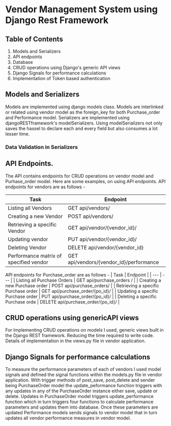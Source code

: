 # Vendor Management System using Django Rest Framework

## Table of Contents
1. Models and Serializers
2. API endpoints
3. Database
4. CRUD operations using Django's generic API views
5. Django Signals for performance calculations
6. Implementation of Token based authentication

## Models and Serializers
Models are implemented using django models class. Models are interlinked or related using vendor model as the foreign_key for both Purchase_order and Performance model. Serializers are implemented using djangoRESTframework's modelSerializers. Using modelSerializers not only saves the hassel to declare each and every field but also consumes a lot lesser time. 

### Data Validation in Serializers

## API Endpoints.
The API contains endpoints for CRUD operations on vendor model and Purhase_order model. Here are some examples, on using API endpoints. API endpoints for vendors are as follows -

| Task | Endpoint |
| --- | --- |
| Listing all Vendors | GET api/vendors/ |
| Creating a new Vendor | POST api/vendors/ |
| Retrieving a specific Vendor | GET api/vendor/{vendor_id}/ |
| Updating vendor | PUT api/vendor/{vendor_id}/ |
| Deleting Vendor | DELETE api/vendor/{vendor_id} |
| Performance matrix of specified vendor | GET api/vendors/{vendor_id}/performance |


API endpoints for Purchase_order are as follows -
| Task | Endpoint |
| --- | --- |
| Listing all Purchase Orders | GET api/purchase_orders / |
| Creating a new Purchase order | POST api/purchase_orders/ |
| Retrieving a specific Purchase order | GET api/purchase_order/{po_id}/ |
| Updating a specific Purchase order | PUT api/purchase_order/{po_id}/ |
| Deleting a specific Purchase orde | DELETE api/purchase_order/{po_id}/ |


## CRUD operations using genericAPI views
For Implementing CRUD operations on models I used, generic views built in the Django REST framework. Reducing the time required to write code. Details of implementation in the views.py file in vendor application.

## Django Signals for performance calculations
To measure the performance parameters of each of vendors I used model signals and defined the signal functions within the models.py file in vendor application. With trigger methods of post_save, post_delete and sender being PurchaseOrder model the update_peformance function triggers with any updates in any of the PurchaseOrder instance either save, update or delete. Updates in PurchaseOrder model triggers update_performance function which in turn triggers four functions to calculate performance parameters and updates them into database. Once these parameters are updated Performance models sends signals to vendor model that in turn updates all vendor performance measures in vendor model. 

